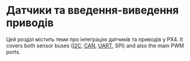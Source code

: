 # Датчики та введення-виведення приводів

Цей розділ містить теми про інтеграцію датчиків та приводів у PX4.
It covers both sensor buses ([I2C](../sensor_bus/i2c_general.md), [CAN](../can/index.md), [UART](../uart/index.md), SPI) and also the main PWM ports.

